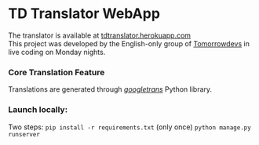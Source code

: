 # TD Translator WebApp
The translator is available at [tdtranslator.herokuapp.com](https://tdtranslator.herokuapp.com/)\
This project was developed by the English-only group of [Tomorrowdevs](https://www.tomorrowdevs.com/)
in live coding on Monday nights.

### Core Translation Feature
Translations are generated through [*googletrans*](https://pypi.org/project/googletrans/) Python library. 

### Launch locally:
Two steps:
`pip install -r requirements.txt` (only once)
`python manage.py runserver`